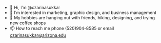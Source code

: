 - 👋 Hi, I’m @czarinasukkar
- 👀 I’m interested in marketing, graphic design, and business management 
- 💞️ My hobbies are hanging out with friends, hiking, designing, and trying new coffee shops
- 📫 How to reach me phone (520)904-8585 or email czarinasukkar@arizona.edu 

<!---
czarinasukkar/czarinasukkar is a ✨ special ✨ repository because its `README.md` (this file) appears on your GitHub profile.
You can click the Preview link to take a look at your changes.
--->
